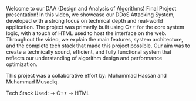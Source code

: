 Welcome to our DAA (Design and Analysis of Algorithms) Final Project presentation! In this video, we showcase our DDoS Attacking System, developed with a strong focus on technical depth and real-world application. The project was primarily built using C++ for the core system logic, with a touch of HTML used to host the interface on the web. Throughout the video, we explain the main features, system architecture, and the complete tech stack that made this project possible. Our aim was to create a technically sound, efficient, and fully functional system that reflects our understanding of algorithm design and performance optimization. 

This project was a collaborative effort by:
Muhammad Hassan and Muhammad Musadiq.

Tech Stack Used:
-> C++
-> HTML
